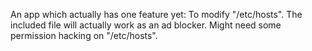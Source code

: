 An app which actually has one feature yet: To modify "/etc/hosts". The included file will actually work as an ad blocker.
Might need some permission hacking on "/etc/hosts".
